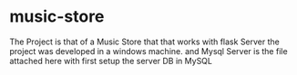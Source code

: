 # music-store

The Project is that of a Music Store that that works with flask Server the project was developed in a windows machine.
and Mysql Server is the file attached here with first setup the server DB in MySQL 
